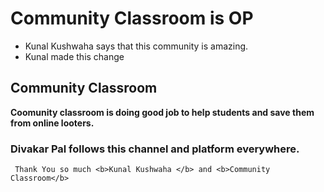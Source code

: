 # Community Classroom is OP

- Kunal Kushwaha says that this community is amazing.
- Kunal made this change
## Community Classroom
<b>Coomunity classroom is doing good job to help students and save them from online looters.</b>
### Divakar Pal follows this channel and platform everywhere. <br/>
     Thank You so much <b>Kunal Kushwaha </b> and <b>Community Classroom</b>